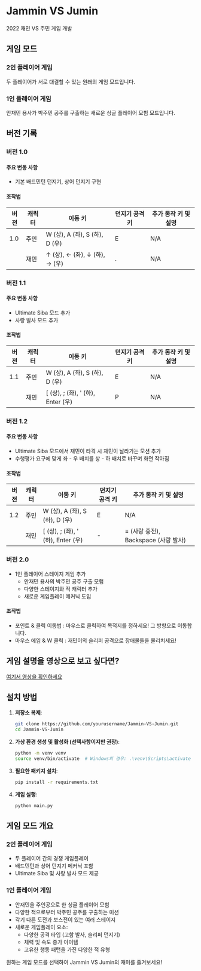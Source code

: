 # Jammin VS Jumin

2022 재민 VS 주민 게임 개발

## 게임 모드

### 2인 플레이어 게임
두 플레이어가 서로 대결할 수 있는 원래의 게임 모드입니다.

### 1인 플레이어 게임
안재민 용사가 박주민 공주를 구출하는 새로운 싱글 플레이어 모험 모드입니다.

## 버전 기록

### 버전 1.0
#### 주요 변동 사항
- 기본 배드민턴 던지기, 상어 던지기 구현

#### 조작법
| 버전  | 캐릭터  | 이동 키                         | 던지기 공격 키 | 추가 동작 키 및 설명               |
|-------|---------|---------------------------------|----------------|------------------------------------|
| 1.0   | 주민    | W (상), A (좌), S (하), D (우)  | E              | N/A                                |
|       | 재민    | ↑ (상), ← (좌), ↓ (하), → (우)  | .              | N/A                                |

### 버전 1.1
#### 주요 변동 사항
- Ultimate Siba 모드 추가
- 사랑 발사 모드 추가

#### 조작법
| 버전  | 캐릭터  | 이동 키                         | 던지기 공격 키 | 추가 동작 키 및 설명               |
|-------|---------|---------------------------------|----------------|------------------------------------|
| 1.1   | 주민    | W (상), A (좌), S (하), D (우)  | E              | N/A                                |
|       | 재민    | [ (상), ; (좌), ' (하), Enter (우)| P             | N/A                                |

### 버전 1.2
#### 주요 변동 사항
- Ultimate Siba 모드에서 재민이 타격 시 재민이 날라가는 모션 추가
- 수행평가 요구에 맞게 좌 - 우 배치를 상 - 하 배치로 바꾸며 화면 작아짐

#### 조작법
| 버전  | 캐릭터  | 이동 키                         | 던지기 공격 키 | 추가 동작 키 및 설명               |
|-------|---------|---------------------------------|----------------|------------------------------------|
| 1.2   | 주민    | W (상), A (좌), S (하), D (우)  | E              | N/A                                |
|       | 재민    | [ (상), ; (좌), ' (하), Enter (우)| -             | = (사랑 충전), Backspace (사랑 발사) |

### 버전 2.0
- 1인 플레이어 스테이지 게임 추가
  - 안재민 용사의 박주민 공주 구출 모험
  - 다양한 스테이지와 적 캐릭터 추가
  - 새로운 게임플레이 메커닉 도입
  
#### 조작법
- 포인트 & 클릭 이동법 : 마우스로 클릭하여 목적지를 정하세요! 그 방향으로 이동합니다.
- 마우스 에임 & W 클릭 : 재민이의 슬리퍼 공격으로 장애물들을 물리치세요!

## 게임 설명을 영상으로 보고 싶다면?
[여기서 영상을 확인하세요](https://youtu.be/RG8SuWASbsY)

## 설치 방법

1. **저장소 복제**:
   ```bash
   git clone https://github.com/yourusername/Jammin-VS-Jumin.git
   cd Jammin-VS-Jumin
   ```

2. **가상 환경 생성 및 활성화 (선택사항이지만 권장)**:
   ```bash
   python -m venv venv
   source venv/bin/activate  # Windows의 경우: .\venv\Scripts\activate
   ```

3. **필요한 패키지 설치**:
   ```bash
   pip install -r requirements.txt
   ```

4. **게임 실행**:
   ```bash
   python main.py
   ```

## 게임 모드 개요

### 2인 플레이어 게임
- 두 플레이어 간의 경쟁 게임플레이
- 배드민턴과 상어 던지기 메커닉 포함
- Ultimate Siba 및 사랑 발사 모드 제공

### 1인 플레이어 게임
- 안재민을 주인공으로 한 싱글 플레이어 모험
- 다양한 적으로부터 박주민 공주를 구출하는 미션
- 각기 다른 도전과 보스전이 있는 여러 스테이지
- 새로운 게임플레이 요소:
  - 다양한 공격 타입 (고함 발사, 슬리퍼 던지기)
  - 체력 및 속도 증가 아이템
  - 고유한 행동 패턴을 가진 다양한 적 유형

원하는 게임 모드를 선택하여 Jammin VS Jumin의 재미를 즐겨보세요!